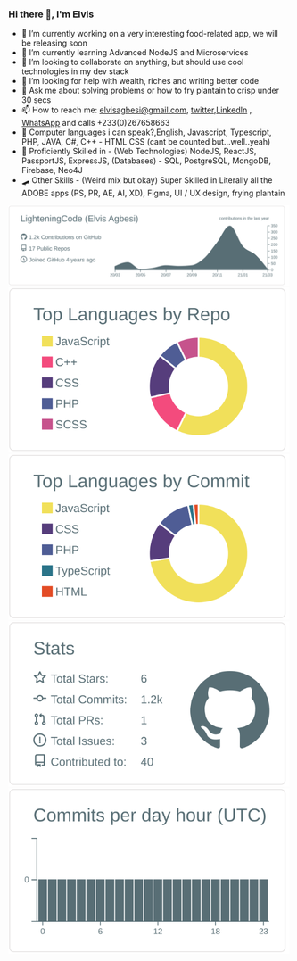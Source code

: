 ### Hi there 👋, I'm Elvis

<!---
<p align="center">
<img align="center" src="https://github-readme-stats.vercel.app/api?username=LighteningCode&show_icons=true&theme=nord" alt="Denzil's Github Stats">
</p>
--->

- 🔭 I’m currently working on a very interesting food-related app, we will be releasing soon
- 🌱 I’m currently learning Advanced NodeJS and Microservices
- 👯 I’m looking to collaborate on anything, but should use cool technologies in my dev stack
- 🤔 I’m looking for help with wealth, riches and writing better code
- 💬 Ask me about solving problems or how to fry plantain to crisp under 30 secs
- 📫 How to reach me: elvisagbesi@gmail.com, [twitter](https://twitter.com/ben__elvis),[LinkedIn](https://www.linkedin.com/in/elvis-agbesi-81b615171/) , [WhatsApp](https://wa.me/+233267658663) and calls +233(0)267658663 
- 🦾 Computer languages i can speak?,English, Javascript, Typescript, PHP, JAVA, C#, C++ - HTML CSS (cant be counted but...well..yeah)
- 🌌 Proficiently Skilled in - (Web Technologies) NodeJS, ReactJS, PassportJS, ExpressJS, (Databases) - SQL, PostgreSQL, MongoDB, Firebase, Neo4J
- 🛹 Other Skills - (Weird mix but okay) Super Skilled in Literally all the ADOBE apps (PS, PR, AE, AI, XD), Figma, UI / UX design, frying plantain


[![](https://raw.githubusercontent.com/LighteningCode/summary-cards/master/profile-summary-card-output/default/0-profile-details.svg)](https://github.com/vn7n24fzkq/github-profile-summary-cards)
[![](https://raw.githubusercontent.com/LighteningCode/summary-cards/master/profile-summary-card-output/default/1-repos-per-language.svg)](https://github.com/vn7n24fzkq/github-profile-summary-cards) [![](https://raw.githubusercontent.com/LighteningCode/summary-cards/master/profile-summary-card-output/default/2-most-commit-language.svg)](https://github.com/vn7n24fzkq/github-profile-summary-cards)
[![](https://raw.githubusercontent.com/LighteningCode/summary-cards/master/profile-summary-card-output/default/3-stats.svg)](https://github.com/vn7n24fzkq/github-profile-summary-cards) [![](https://raw.githubusercontent.com/LighteningCode/summary-cards/master/profile-summary-card-output/default/4-productive-time.svg)](https://github.com/vn7n24fzkq/github-profile-summary-cards)

